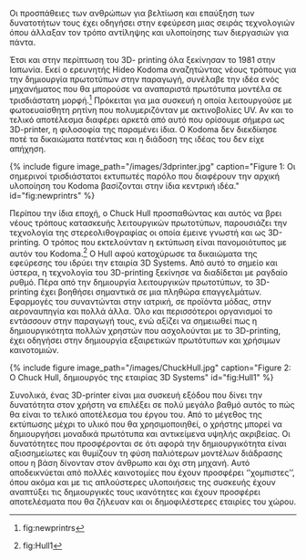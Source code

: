 Οι προσπάθειες των ανθρώπων για βελτίωση και επαύξηση των δυνατοτήτων τους έχει οδηγήσει στην εφεύρεση μιας σειράς τεχνολογιών όπου άλλαξαν τον τρόπο αντίληψης και υλοποίησης των διεργασιών για πάντα.

Έτσι και στην περίπτωση του 3D- printing όλα ξεκίνησαν το 1981 στην Ιαπωνία. Εκεί ο ερευνητής Hideo Kodoma αναζητώντας νέους τρόπους για την δημιουργία πρωτοτύπων στην παραγωγή, συνέλαβε την ιδέα ενός μηχανήματος που θα μπορούσε να αναπαριστά πρωτότυπα μοντέλα σε τρισδιάστατη μορφή.[^1] Πρόκειται για μια συσκευή η οποία λειτουργούσε με φωτοευαίσθητη ρητίνη που πολυμεριζόνταν με ακτινοβολίες UV.  Αν και το τελικό αποτέλεσμα διαφέρει αρκετά από αυτό που ορίσουμε σήμερα ως 3D-printer, η φιλοσοφία της παραμένει ίδια. O Kodoma δεν διεκδίκησε ποτέ τα δικαιώματα πατέντας και η διάδοση της ιδέας του δεν είχε απήχηση.

{% include figure image_path="/images/3dprinter.jpg" caption="Figure 1: Οι σημερινοί τρισδιάστατοι εκτυπωτές παρόλο που διαφέρουν την αρχική υλοποίηση του Kodoma βασίζονται στην ίδια κεντρική ιδέα." id="fig:newprintrs" %}

Περίπου την ίδια εποχή, ο Chuck Hull προσπαθώντας και αυτός να βρει νέους τρόπους κατασκευής λειτουργικών πρωτοτύπων,  παρουσιάζει την τεχνολογία της στερεολιθογραφίας οι οποία έμεινε γνωστή και ως 3D-printing. Ο τρόπος που εκτελούνταν η εκτύπωση είναι πανομοιότυπος με αυτόν του Kodoma.[^2] O Hull αφού κατοχύρωσε τα δικαιώματα της εφεύρεσης του ιδρύει την εταιρία 3D Systems.  Από αυτό το σημείο και ύστερα, η τεχνολογία του 3D-printing ξεκίνησε να διαδίδεται με ραγδαίο ρυθμό.
Πέρα από την δημιουργία λειτουργικών πρωτοτύπων, το 3D-printing έχει βοηθήσει σημαντικά σε μια πληθώρα επαγγελμάτων. Εφαρμογές του συναντώνται στην ιατρική, σε προϊόντα μόδας, στην αεροναυπηγία και πολλά άλλα. Όλο και περισσότεροι οργανισμοί το εντάσσουν στην παραγωγή τους, ενώ αξίζει να σημειωθεί πως η δημιουργικότητα πολλών χρηστών που ασχολούνται με το 3D-printing, έχει οδηγήσει στην δημιουργία εξαιρετικών πρωτότυπων και χρήσιμων καινοτομιών.

{% include figure image_path="/images/ChuckHull.jpg" caption="Figure 2: O Chuck Hull, δημιουργός της εταιρίας 3D Systems" id="fig:Hull1" %}

Συνολικά, ένας 3D-printer είναι μια συσκευή εξόδου που δίνει την δυνατότητα στον χρήστη να επιλέξει σε πολύ μεγάλο βαθμό αυτός το πώς θα είναι το τελικό αποτέλεσμα του έργου του. Από το μέγεθος της εκτύπωσης μέχρι το υλικό που θα χρησιμοποιηθεί, ο χρήστης μπορεί να δημιουργήσει μοναδικά πρωτότυπα και αντικείμενα υψηλής ακριβείας. Οι δυνατότητες που προσφέρονται σε ότι αφορά την δημιουργικότητα είναι αξιοσημείωτες και θυμίζουν τη φύση παλιότερων μοντέλων διάδρασης οπου η βάση δίνονταν στον άνθρωπο και όχι στη μηχανή. Αυτό αποδεικνύεται από πολλές καινοτομίες που έχουν προσφέρει ‘’χομπιστες’’, όπου ακόμα και με τις απλούστερες υλοποιήσεις της συσκευής έχουν αναπτύξει τις δημιουργικές τους ικανότητες και έχουν προσφέρει αποτελέσματα που θα ζήλευαν και οι δημοφιλέστερες εταιρίες του χώρου.

[^1]: fig:newprintrs

[^2]: fig:Hull1
